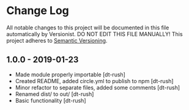 # Change Log

All notable changes to this project will be documented in this file
automatically by Versionist. DO NOT EDIT THIS FILE MANUALLY!
This project adheres to [Semantic Versioning](http://semver.org/).

## 1.0.0 - 2019-01-23

* Made module properly importable [dt-rush]
* Created README, added circle.yml to publish to npm [dt-rush]
* Minor refactor to separate files, added some comments [dt-rush]
* Renamed dist/ to out/ [dt-rush]
* Basic functionality [dt-rush]
